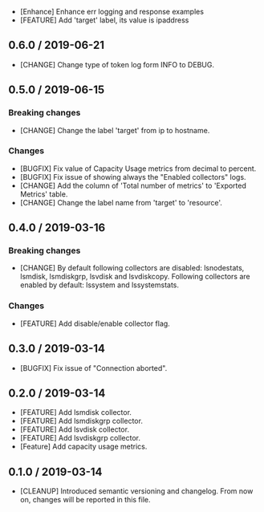 * [Enhance] Enhance err logging and response examples
* [FEATURE] Add 'target' label, its value is ipaddress

## 0.6.0 / 2019-06-21
* [CHANGE] Change type of token log form INFO to DEBUG.
## 0.5.0 / 2019-06-15

### **Breaking changes**

* [CHANGE] Change the label 'target' from ip to hostname.

### Changes

* [BUGFIX] Fix value of Capacity Usage metrics from decimal to percent.
* [BUGFIX] Fix issue of showing always the "Enabled collectors" logs.
* [CHANGE] Add the column of 'Total number of metrics' to 'Exported Metrics' table.
* [CHANGE] Change the label name from 'target' to 'resource'.

## 0.4.0 / 2019-03-16

### **Breaking changes**

* [CHANGE] By default following collectors are disabled: lsnodestats, lsmdisk,
           lsmdiskgrp, lsvdisk and lsvdiskcopy. Following collectors are
           enabled by default: lssystem and lssystemstats.

### Changes

* [FEATURE] Add disable/enable collector flag.

## 0.3.0 / 2019-03-14

* [BUGFIX] Fix issue of "Connection aborted".

## 0.2.0 / 2019-03-14

* [FEATURE] Add lsmdisk collector.
* [FEATURE] Add lsmdiskgrp collector.
* [FEATURE] Add lsvdisk collector.
* [FEATURE] Add lsvdiskgrp collector.
* [Feature] Add capacity usage metrics.

## 0.1.0 / 2019-03-14
* [CLEANUP] Introduced semantic versioning and changelog. From now on,
  changes will be reported in this file.
